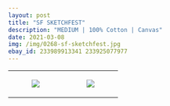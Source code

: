 ```yaml
---
layout: post
title: "SF SKETCHFEST"
description: "MEDIUM | 100% Cotton | Canvas"
date: 2021-03-08
img: /img/0268-sf-sketchfest.jpg
ebay_id: 233989913341 233925077977
---
```




<table style="width:100%;"><tr><td style="vertical-align:top;">
      <figure class="tmblr-full" data-orig-height="2048" data-orig-width="1365" data-orig-src="https://concertshirts.netlify.app/shirts/0268/0268-01.jpg"><img src="https://64.media.tumblr.com/0ac009348ffefef24322c32cdb174dc8/ec49a135be1a6047-23/s540x810/7cf008613a96ff9bff7508dca1eac40aa2016146.jpg" data-orig-height="2048" data-orig-width="1365" data-orig-src="https://concertshirts.netlify.app/shirts/0268/0268-01.jpg"/></figure></td>
    <td style="vertical-align:top;">
      <figure class="tmblr-full" data-orig-height="2048" data-orig-width="1365" data-orig-src="https://concertshirts.netlify.app/shirts/0268/0268-02.jpg"><img src="https://64.media.tumblr.com/999db6b68e1cf492366ffac601cfa018/ec49a135be1a6047-ad/s540x810/4ed6a24138c38b52a21116f9489fb894348816e6.jpg" data-orig-height="2048" data-orig-width="1365" data-orig-src="https://concertshirts.netlify.app/shirts/0268/0268-02.jpg"/></figure></td>
  </tr></table>
